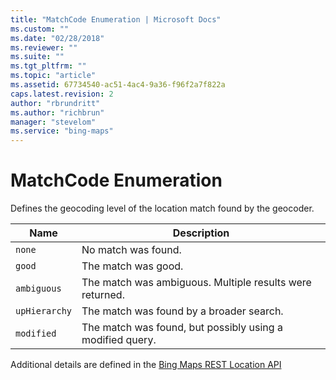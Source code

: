 ```yaml
---
title: "MatchCode Enumeration | Microsoft Docs"
ms.custom: ""
ms.date: "02/28/2018"
ms.reviewer: ""
ms.suite: ""
ms.tgt_pltfrm: ""
ms.topic: "article"
ms.assetid: 67734540-ac51-4ac4-9a36-f96f2a7f822a
caps.latest.revision: 2
author: "rbrundritt"
ms.author: "richbrun"
manager: "stevelom"
ms.service: "bing-maps"
---
```

# MatchCode Enumeration
Defines the geocoding level of the location match found by the geocoder.

| Name | Description |
|-------------|-----------------------------------------------------------|
| `none`        | No match was found.                                       |
| `good`        | The match was good.                                       |
| `ambiguous`   | The match was ambiguous. Multiple results were returned.  |
| `upHierarchy` | The match was found by a broader search.                  |
| `modified`    | The match was found, but possibly using a modified query. |

Additional details are defined in the [Bing Maps REST Location API](../rest-services/locations/index.md)

